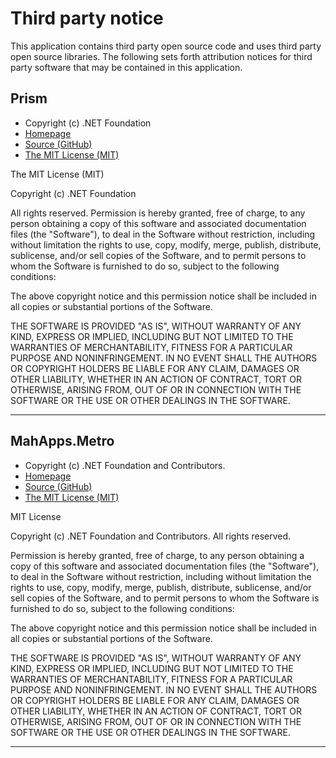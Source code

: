 ﻿# Third party notice

This application contains third party open source code and uses third party open source libraries.
The following sets forth attribution notices for third party software that may be contained in this application.

## Prism
- Copyright (c) .NET Foundation
- [Homepage](https://prismlibrary.com/)
- [Source (GitHub)](https://github.com/PrismLibrary/Prism)
- [The MIT License (MIT)](https://github.com/PrismLibrary/Prism/blob/master/LICENSE)

The MIT License (MIT)

Copyright (c) .NET Foundation

All rights reserved. Permission is hereby granted, free of charge, to any person obtaining a copy of this software and associated documentation files (the "Software"), to deal in the Software without restriction, including without limitation the rights to use, copy, modify, merge, publish, distribute, sublicense, and/or sell copies of the Software, and to permit persons to whom the Software is furnished to do so, subject to the following conditions: 

The above copyright notice and this permission notice shall be included in all copies or substantial portions of the Software.

THE SOFTWARE IS PROVIDED "AS IS", WITHOUT WARRANTY OF ANY KIND, EXPRESS OR IMPLIED, INCLUDING BUT NOT LIMITED TO THE WARRANTIES OF MERCHANTABILITY, FITNESS FOR A PARTICULAR PURPOSE AND NONINFRINGEMENT. IN NO EVENT SHALL THE AUTHORS OR COPYRIGHT HOLDERS BE LIABLE FOR ANY CLAIM, DAMAGES OR OTHER LIABILITY, WHETHER IN AN ACTION OF CONTRACT, TORT OR OTHERWISE, ARISING FROM, OUT OF OR IN CONNECTION WITH THE SOFTWARE OR THE USE OR OTHER DEALINGS IN THE SOFTWARE.


--------------------------------------------------------------


## MahApps.Metro
- Copyright (c) .NET Foundation and Contributors.
- [Homepage](https://mahapps.com/)
- [Source (GitHub)](https://github.com/MahApps/MahApps.Metro)
- [The MIT License (MIT)](https://github.com/MahApps/MahApps.Metro/blob/develop/LICENSE)

MIT License

Copyright (c) .NET Foundation and Contributors. All rights reserved.

Permission is hereby granted, free of charge, to any person obtaining a copy
of this software and associated documentation files (the "Software"), to deal
in the Software without restriction, including without limitation the rights
to use, copy, modify, merge, publish, distribute, sublicense, and/or sell
copies of the Software, and to permit persons to whom the Software is
furnished to do so, subject to the following conditions:

The above copyright notice and this permission notice shall be included in all
copies or substantial portions of the Software.

THE SOFTWARE IS PROVIDED "AS IS", WITHOUT WARRANTY OF ANY KIND, EXPRESS OR
IMPLIED, INCLUDING BUT NOT LIMITED TO THE WARRANTIES OF MERCHANTABILITY,
FITNESS FOR A PARTICULAR PURPOSE AND NONINFRINGEMENT. IN NO EVENT SHALL THE
AUTHORS OR COPYRIGHT HOLDERS BE LIABLE FOR ANY CLAIM, DAMAGES OR OTHER
LIABILITY, WHETHER IN AN ACTION OF CONTRACT, TORT OR OTHERWISE, ARISING FROM,
OUT OF OR IN CONNECTION WITH THE SOFTWARE OR THE USE OR OTHER DEALINGS IN THE
SOFTWARE.


--------------------------------------------------------------